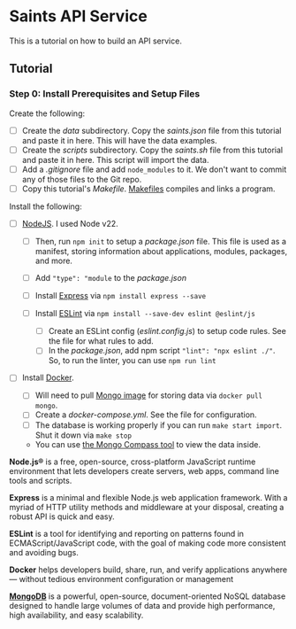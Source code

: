 # Saints API Service

This is a tutorial on how to build an API service.

## Tutorial

### Step 0: Install Prerequisites and Setup Files

Create the following:

- [ ] Create the _data_ subdirectory. Copy the _saints.json_ file from this tutorial and paste it in here. This will have the data examples.
- [ ] Create the _scripts_ subdirectory. Copy the _saints.sh_ file from this tutorial and paste it in here. This script will import the data.
- [ ] Add a _.gitignore_ file and add `node_modules` to it. We don't want to commit any of those files to the Git repo.
- [ ] Copy this tutorial's _Makefile_. [Makefiles](https://www.gnu.org/software/make/manual/make.html#Introduction) compiles and links a program.

Install the following:

- [ ] [NodeJS](https://nodejs.org/en). I used Node v22.

  - [ ] Then, run `npm init` to setup a _package.json_ file. This file is used as a manifest, storing information about applications, modules, packages, and more.
  - [ ] Add `"type": "module` to the _package.json_

  - [ ] Install [Express](https://expressjs.com/en/starter/installing.html) via `npm install express --save`
  - [ ] Install [ESLint](https://eslint.org/docs/latest/use/getting-started) via `npm install --save-dev eslint @eslint/js`
    - [ ] Create an ESLint config (_eslint.config.js_) to setup code rules. See the file for what rules to add.
    - [ ] In the _package.json_, add npm script `"lint": "npx eslint ./"`. So, to run the linter, you can use `npm run lint`

- [ ] Install [Docker](https://docs.docker.com/engine/install/).
  - [ ] Will need to pull [Mongo image](https://hub.docker.com/_/mongo) for storing data via `docker pull mongo`.
  - [ ] Create a _docker-compose.yml_. See the file for configuration.
  - [ ] The database is working properly if you can run `make start import`. Shut it down via `make stop`
  - You can use [the Mongo Compass tool](https://www.mongodb.com/try/download/compass) to view the data inside.

**Node.js®** is a free, open-source, cross-platform JavaScript runtime environment that lets developers create servers, web apps, command line tools and scripts.

**Express** is a minimal and flexible Node.js web application framework. With a myriad of HTTP utility methods and middleware at your disposal, creating a robust API is quick and easy.

**ESLint** is a tool for identifying and reporting on patterns found in ECMAScript/JavaScript code, with the goal of making code more consistent and avoiding bugs.

**Docker** helps developers build, share, run, and verify applications anywhere — without tedious environment configuration or management

**[MongoDB](https://www.mongodb.com/)** is a powerful, open-source, document-oriented NoSQL database designed to handle large volumes of data and provide high performance, high availability, and easy scalability.
